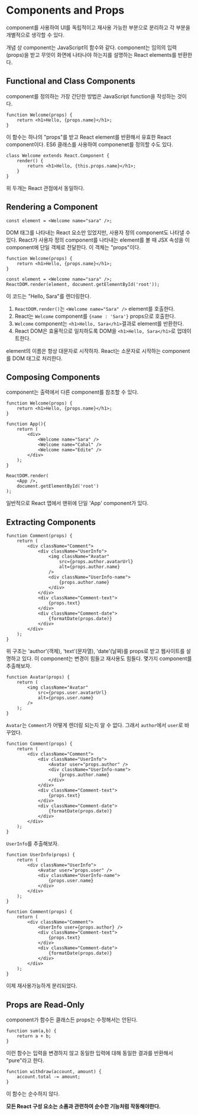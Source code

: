 # Components and Props

component를 사용하여 UI를 독립적이고 재사용 가능한 부분으로 분리하고 각 부분을 개별적으로 생각할 수 있다.

개념 상 component는 JavaScript의 함수와 같다. component는 임의의 입력(props)을 받고 무엇이 화면에 나타나야 하는지를 설명하는 React elements를 반환한다.

## Functional and Class Components

component를 정의하는 가장 간단한 방법은 JavaScript function을 작성하는 것이다.

```
function Welcome(props) {
    return <h1>Hello, {props.name}</h1>;
}
```

이 함수는 하나의 "props"를 받고 React element를 반환해서 유효한 React component이다. ES6 클래스를 사용하여 componenet를 정의할 수도 있다.

```
class Welcome extends React.Component {
    render() {
        return <h1>Hello, {this.props.name}</h1>;
    }
}
```

위 두개는 React 관점에서 동일하다.

## Rendering a Component

```
const element = <Welcome name="sara" />;
```

DOM 태그를 나타내는 React 요소만 있었지만, 사용자 정의 component도 나타낼 수 있다. React가 사용자 정의 component를 나타내는 element를 볼 때 JSX 속성을 이 component에 단일 객체로 전달한다. 이 객체는 "props"이다.

```
function Welcome(props) {
    return <h1>Hello, {props.name}</h1>;
}

const element = <Welcome name="sara" />;
ReactDOM.render(element, document.getElementById('root'));
```

이 코드는 "Hello, Sara"를 렌더링한다.

1. `ReactDOM.render()`는 `<Welcome name="Sara" />` element를 호출한다.
2. React는 `Welcome` component를 `{name : 'Sara'}` props으로 호출한다.
3. `Welcome` component는 `<h1>Hello, Sara</h1>`결과로 element를 반환한다.
4. React DOM은 효율적으로 일치하도록 DOM을 `<h1>Hello, Sara</h1>`로 업데이트한다.

element의 이름은 항상 대문자로 시작하자. React는 소문자로 시작하는 component를 DOM 태그로 처리한다.

## Composing Components

component는 출력에서 다른 component를 참조할 수 있다.

```
function Welcome(props) {
    return <h1>Hello, {props.name}</h1>;
}

function App(){
    return (
        <div>
            <Welcome name="Sara" />
            <Welcome name="Cahal" />
            <Welcome name="Edite" />
        </div>
    );
}

ReactDOM.render(
    <App />,
    document.getElementById('root')
);
```

일반적으로 React 앱에서 맨위에 단일 'App' component가 있다.

## Extracting Components

```
function Comment(props) {
    return (
        <div className="Comment">
            <div className="UserInfo">
                <img className="Avatar"
                    src={props.author.avatarUrl}
                    alt={props.author.name}
                />
                <div className="UserInfo-name">
                    {props.author.name}
                </div>
            </div>
            <div className="Comment-text"> 
                {props.text}
            </div>
            <div className="Comment-date">
                {formatDate(props.date)}
            </div>
        </div>
    );
}
```

위 구조는 'author'(객체), 'text'(문자열), 'date'(날짜)를 props로 받고 웹사이트를 설명하고 있다.
이 component는 변경이 힘들고 재사용도 힘들다. 몇가지 component를 추출해보자.

```
function Avatar(props) {
    return (
        <img className="Avatar"
            src={props.user.avatarUrl}
            alt={props.user.name}
        />
    );
}
```

`Avatar`는 `Comment`가 어떻게 렌더링 되는지 알 수 없다. 그래서 `author`에서 `user`로 바꾸었다.

```
function Comment(props) {
    return (
        <div className="Comment">
            <div className="UserInfo">
                <Avatar user="props.author" />
                <div className="UserInfo-name">
                    {props.author.name}
                </div>
            </div>
            <div className="Comment-text"> 
                {props.text}
            </div>
            <div className="Comment-date">
                {formatDate(props.date)}
            </div>
        </div>
    );
}
```

`UserInfo`를 추출해보자.

```
function UserInfo(props) {
    return (
        <div className="UserInfo">
            <Avatar user="props.user" />
            <div className="UserInfo-name">
                {props.user.name}
            </div>
        </div>
    );
}

function Comment(props) {
    return (
        <div className="Comment">
            <UserInfo user={props.author} />
            <div className="Comment-text"> 
                {props.text}
            </div>
            <div className="Comment-date">
                {formatDate(props.date)}
            </div>
        </div>
    );
}
```

이제 재사용가능하게 분리되었다.

## Props are Read-Only

component가 함수든 클래스든 props는 수정해서는 안된다.

```
function sum(a,b) {
    return a + b;
}
```

이런 함수는 입력을 변경하지 않고 동일한 입력에 대해 동일한 결과를 반환해서 "pure"라고 한다.

```
function withdraw(account, amount) {
    account.total -= amount;
}
```

이 함수는 순수하지 않다.

**모든 React 구성 요소는 소품과 관련하여 순수한 기능처럼 작동해야한다.**